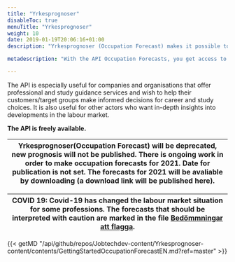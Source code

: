 ```yaml
---
title: "Yrkesprognoser"
disableToc: true
menuTitle: "Yrkesprognoser"
weight: 10
date: 2019-01-19T20:06:16+01:00
description: "Yrkesprognoser (Occupation Forecast) makes it possible to show forecasts of recruitment needs in different professions/professional groups for one and five years respectively. The forecasts are based on interviews with employers that are conducted twice a year by Statistics Sweden/the Swedish Public Employment Service. The API also provides information on the competitive situation a job seeker can expect in different professions/professional groups."

metadescription: "With the API Occupation Forecasts, you get access to the Swedish Public Employment Service's forecasts for various occupations. Read more"

---
```

The API is especially useful for companies and organisations that offer professional and study guidance services and wish to help their customers/target groups make informed decisions for career and study choices. It is also useful for other actors who want in-depth insights into developments in the labour market.

**The API is freely available.**


| Yrkesprognoser(Occupation Forecast) will be deprecated, new prognosis will not be published. There is ongoing work in order to make occupation forecasts for 2021. Date for publication is not set. The forecasts for 2021 will be avaliable by downloading (a download link will be published here).  |
| --- |


| COVID 19: Covid-19 has changed the labour market situation for some professions. The forecasts that should be interpreted with caution are marked in the file [Bedömmningar att flagga](/files/covid.csv).   |
| --- |


{{< getMD "/api/github/repos/Jobtechdev-content/Yrkesprognoser-content/contents/GettingStartedOccupationForecastEN.md?ref=master" >}}

 